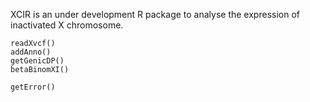 XCIR is an under development R package to analyse the expression of inactivated
X chromosome.

```
readXvcf()
addAnno()
getGenicDP()
betaBinomXI()
```
```
getError()
```

